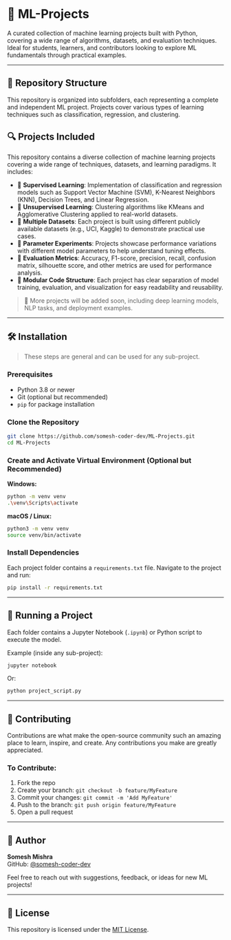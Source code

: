 # 🤖 ML-Projects

A curated collection of machine learning projects built with Python, covering a wide range of algorithms, datasets, and evaluation techniques. Ideal for students, learners, and contributors looking to explore ML fundamentals through practical examples.

---

## 📁 Repository Structure

This repository is organized into subfolders, each representing a complete and independent ML project. Projects cover various types of learning techniques such as classification, regression, and clustering.

## 🔍 Projects Included

This repository contains a diverse collection of machine learning projects covering a wide range of techniques, datasets, and learning paradigms. It includes:

- 🔹 **Supervised Learning**: Implementation of classification and regression models such as Support Vector Machine (SVM), K-Nearest Neighbors (KNN), Decision Trees, and Linear Regression.
- 🔹 **Unsupervised Learning**: Clustering algorithms like KMeans and Agglomerative Clustering applied to real-world datasets.
- 🔹 **Multiple Datasets**: Each project is built using different publicly available datasets (e.g., UCI, Kaggle) to demonstrate practical use cases.
- 🔹 **Parameter Experiments**: Projects showcase performance variations with different model parameters to help understand tuning effects.
- 🔹 **Evaluation Metrics**: Accuracy, F1-score, precision, recall, confusion matrix, silhouette score, and other metrics are used for performance analysis.
- 🔹 **Modular Code Structure**: Each project has clear separation of model training, evaluation, and visualization for easy readability and reusability.

> 🚀 More projects will be added soon, including deep learning models, NLP tasks, and deployment examples.

---

## 🛠️ Installation

> These steps are general and can be used for any sub-project.

### Prerequisites

- Python 3.8 or newer
- Git (optional but recommended)
- `pip` for package installation

### Clone the Repository

```bash
git clone https://github.com/somesh-coder-dev/ML-Projects.git
cd ML-Projects
```

### Create and Activate Virtual Environment (Optional but Recommended)

**Windows:**
```bash
python -m venv venv
.\venv\Scripts\activate
```

**macOS / Linux:**
```bash
python3 -m venv venv
source venv/bin/activate
```

### Install Dependencies

Each project folder contains a `requirements.txt` file. Navigate to the project and run:

```bash
pip install -r requirements.txt
```

---

## 🚀 Running a Project

Each folder contains a Jupyter Notebook (`.ipynb`) or Python script to execute the model.

Example (inside any sub-project):

```bash
jupyter notebook
```
Or:

```bash
python project_script.py
```

---

## 🤝 Contributing

Contributions are what make the open-source community such an amazing place to learn, inspire, and create. Any contributions you make are greatly appreciated.

### To Contribute:

1. Fork the repo
2. Create your branch: `git checkout -b feature/MyFeature`
3. Commit your changes: `git commit -m 'Add MyFeature'`
4. Push to the branch: `git push origin feature/MyFeature`
5. Open a pull request

---

## 👤 Author

**Somesh Mishra**  
GitHub: [@somesh-coder-dev](https://github.com/somesh-coder-dev)  

Feel free to reach out with suggestions, feedback, or ideas for new ML projects!

---

## 📌 License

This repository is licensed under the [MIT License](LICENSE).

